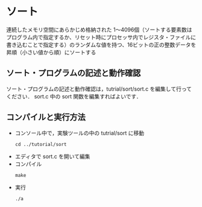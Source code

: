 # ソート

連続したメモリ空間にあらかじめ格納された 1～4096個（ソートする要素数はプログラム内で指定するか、リセット時にプロセッサ内でレジスタ・ファイルに書き込むことで指定する）のランダムな値を持つ、16ビットの正の整数データを昇順（小さい値から順）にソートする

## ソート・プログラムの記述と動作確認

ソート・プログラムの記述と動作確認は，tutrial/sort/sort.c を編集して行ってください．
sort.c 中の sort 関数を編集すればよいです．

## コンパイルと実行方法

* コンソール中で，実験ツールの中の tutrial/sort に移動
    ```
    cd ../tutorial/sort
    ```
* エディタで sort.c を開いて編集
* コンパイル
    ```
    make
    ```
* 実行
    ```
    ./a
    ```

